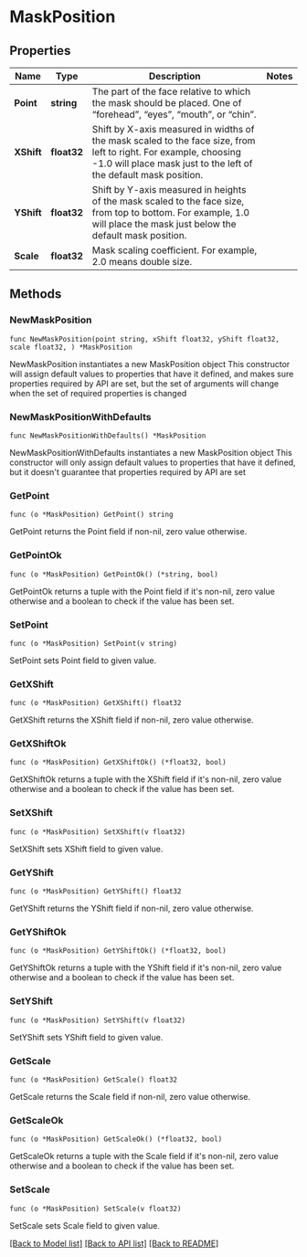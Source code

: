 # MaskPosition

## Properties

Name | Type | Description | Notes
------------ | ------------- | ------------- | -------------
**Point** | **string** | The part of the face relative to which the mask should be placed. One of “forehead”, “eyes”, “mouth”, or “chin”. | 
**XShift** | **float32** | Shift by X-axis measured in widths of the mask scaled to the face size, from left to right. For example, choosing -1.0 will place mask just to the left of the default mask position. | 
**YShift** | **float32** | Shift by Y-axis measured in heights of the mask scaled to the face size, from top to bottom. For example, 1.0 will place the mask just below the default mask position. | 
**Scale** | **float32** | Mask scaling coefficient. For example, 2.0 means double size. | 

## Methods

### NewMaskPosition

`func NewMaskPosition(point string, xShift float32, yShift float32, scale float32, ) *MaskPosition`

NewMaskPosition instantiates a new MaskPosition object
This constructor will assign default values to properties that have it defined,
and makes sure properties required by API are set, but the set of arguments
will change when the set of required properties is changed

### NewMaskPositionWithDefaults

`func NewMaskPositionWithDefaults() *MaskPosition`

NewMaskPositionWithDefaults instantiates a new MaskPosition object
This constructor will only assign default values to properties that have it defined,
but it doesn't guarantee that properties required by API are set

### GetPoint

`func (o *MaskPosition) GetPoint() string`

GetPoint returns the Point field if non-nil, zero value otherwise.

### GetPointOk

`func (o *MaskPosition) GetPointOk() (*string, bool)`

GetPointOk returns a tuple with the Point field if it's non-nil, zero value otherwise
and a boolean to check if the value has been set.

### SetPoint

`func (o *MaskPosition) SetPoint(v string)`

SetPoint sets Point field to given value.


### GetXShift

`func (o *MaskPosition) GetXShift() float32`

GetXShift returns the XShift field if non-nil, zero value otherwise.

### GetXShiftOk

`func (o *MaskPosition) GetXShiftOk() (*float32, bool)`

GetXShiftOk returns a tuple with the XShift field if it's non-nil, zero value otherwise
and a boolean to check if the value has been set.

### SetXShift

`func (o *MaskPosition) SetXShift(v float32)`

SetXShift sets XShift field to given value.


### GetYShift

`func (o *MaskPosition) GetYShift() float32`

GetYShift returns the YShift field if non-nil, zero value otherwise.

### GetYShiftOk

`func (o *MaskPosition) GetYShiftOk() (*float32, bool)`

GetYShiftOk returns a tuple with the YShift field if it's non-nil, zero value otherwise
and a boolean to check if the value has been set.

### SetYShift

`func (o *MaskPosition) SetYShift(v float32)`

SetYShift sets YShift field to given value.


### GetScale

`func (o *MaskPosition) GetScale() float32`

GetScale returns the Scale field if non-nil, zero value otherwise.

### GetScaleOk

`func (o *MaskPosition) GetScaleOk() (*float32, bool)`

GetScaleOk returns a tuple with the Scale field if it's non-nil, zero value otherwise
and a boolean to check if the value has been set.

### SetScale

`func (o *MaskPosition) SetScale(v float32)`

SetScale sets Scale field to given value.



[[Back to Model list]](../README.md#documentation-for-models) [[Back to API list]](../README.md#documentation-for-api-endpoints) [[Back to README]](../README.md)


